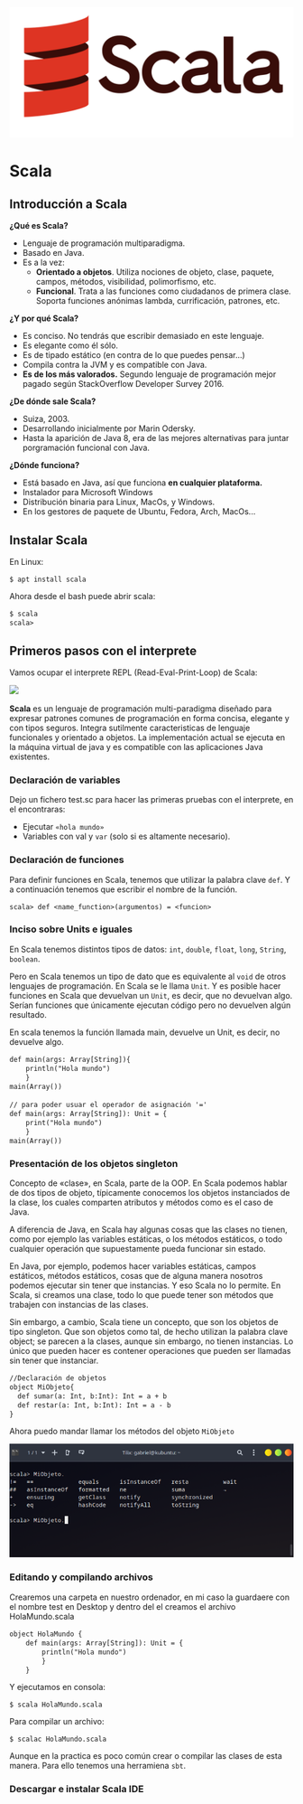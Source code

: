 ![](https://raw.githubusercontent.com/GabrielCourses/scala/main/image/header_scala.png)

# Scala
## Introducción a Scala

**¿Qué es Scala?**

- Lenguaje de programación multiparadigma.
- Basado en Java.
- Es a la vez:
	+ **Orientado a objetos**. Utiliza nociones de objeto, clase, paquete, campos, métodos, visibilidad, polimorfismo, etc.
	+ **Funcional**. Trata a las funciones como ciudadanos de primera clase. Soporta funciones anónimas lambda, currificación, patrones, etc.
	
**¿Y por qué Scala?**

- Es conciso. No tendrás que escribir demasiado en este lenguaje.
- Es elegante como él sólo.
- Es de tipado estático (en contra de lo que puedes pensar...)
- Compila contra la JVM y es compatible con Java.
- **Es de los más valorados.** Segundo lenguaje de programación mejor pagado según StackOverflow Developer Survey 2016.

**¿De dónde sale Scala?**

- Suiza, 2003.
- Desarrollando inicialmente por Marin Odersky.
- Hasta la aparición de Java 8, era de las mejores alternativas para juntar porgramación funcional con Java.

**¿Dónde funciona?**

- Está basado en Java, así que funciona **en cualquier plataforma.**
- Instalador para Microsoft Windows
- Distribución binaria para Linux, MacOs, y Windows.
- En los gestores de paquete de Ubuntu, Fedora, Arch, MacOs...

## Instalar Scala

En Linux:

```
$ apt install scala
```

Ahora desde el bash puede abrir scala:

```
$ scala
scala>
```

## Primeros pasos con el interprete

Vamos ocupar el interprete REPL (Read-Eval-Print-Loop) de Scala:

![](https://raw.githubusercontent.com/GabrielCourses/scala/main/image/interprete.png)

**Scala** es un lenguaje de programación multi-paradigma diseñado para expresar patrones comunes de programación en forma concisa, elegante y con tipos seguros. Integra sutilmente caracteristicas de lenguaje funcionales y orientado a objetos. La implementación actual se ejecuta en la máquina virtual de java y es compatible con las aplicaciones Java existentes.

### Declaración de variables

Dejo un fichero test.sc para hacer las primeras pruebas con el interprete, en el encontraras:

- Ejecutar <code>«hola mundo»</code>
- Variables con <coode>val</code> y <code>var</code> (solo si es altamente necesario).

### Declaración de funciones

Para definir funciones en Scala, tenemos que utilizar la palabra clave <code>def</code>. Y a continuación tenemos que escribir el nombre de la función.

```
scala> def <name_function>(argumentos) = <funcion>
```

### Inciso sobre Units e iguales

En Scala tenemos distintos tipos de datos: <code>int</code>, <code>double</code>, <code>float</code>, <code>long</code>, <code>String</code>, <code>boolean</code>.

Pero en Scala tenemos un tipo de dato que es equivalente al <code>void</code> de otros lenguajes de programación. En Scala se le llama <code>Unit</code>. Y es posible hacer funciones en Scala que devuelvan un <code>Unit</code>, es decir, que no devuelvan algo. Serían funciones que únicamente ejecutan código pero no devuelven algún resultado.

En scala tenemos la función llamada main, devuelve un Unit, es decir, no devuelve algo.

```
def main(args: Array[String]){
	println("Hola mundo")
	}
main(Array())

// para poder usuar el operador de asignación '='
def main(args: Array[String]): Unit = {
	print("Hola mundo")
	}
main(Array())
```


### Presentación de los objetos singleton

Concepto de «clase», en Scala, parte de la OOP. En Scala podemos hablar de dos tipos de objeto, típicamente conocemos los objetos instanciados de la clase, los cuales comparten atributos y métodos como es el caso de Java.

A diferencia de Java, en Scala hay algunas cosas que las clases no tienen, como por ejemplo las variables estáticas, o los métodos estáticos, o todo cualquier operación que supuestamente pueda funcionar sin estado.

En Java, por ejemplo, podemos hacer variables estáticas, campos estáticos, métodos estáticos, cosas que de alguna manera nosotros podemos ejecutar sin tener que instancias. Y eso Scala no lo permite. En Scala, si creamos una clase, todo lo que puede tener son métodos que trabajen con instancias de las clases.

Sin embargo, a cambio, Scala tiene un concepto, que son los objetos de tipo singleton. Que son objetos como tal, de hecho utilizan la palabra clave object; se parecen a la clases, aunque sin embargo, no tienen instancias. Lo único que pueden hacer es contener operaciones que pueden ser llamadas sin tener que instanciar.

```
//Declaración de objetos
object MiObjeto{
  def sumar(a: Int, b:Int): Int = a + b
  def restar(a: Int, b:Int): Int = a - b
}
```

Ahora puedo mandar llamar los métodos del objeto <code>MiObjeto</code> 

![](https://raw.githubusercontent.com/GabrielCourses/scala/main/image/mi_objeto.png)

### Editando y compilando archivos

Crearemos una carpeta en nuestro ordenador, en mi caso la guardaere con el nombre test en Desktop y dentro del el creamos el archivo HolaMundo.scala

```
object HolaMundo {
	def main(args: Array[String]): Unit = {
		println("Hola mundo")
		}
	}
```

Y ejecutamos en consola:

```
$ scala HolaMundo.scala
```

Para compilar un archivo:

```
$ scalac HolaMundo.scala
```

Aunque en la practica es poco común crear o compilar las clases de esta manera. Para ello tenemos una herramiena <code>sbt</code>.

### Descargar e instalar Scala IDE



